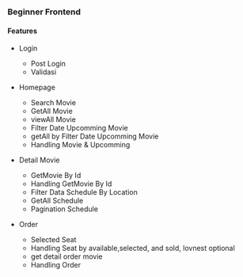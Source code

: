 ### Beginner Frontend

#### Features

- Login

  - Post Login
  - Validasi

- Homepage

  - Search Movie
  - GetAll Movie
  - viewAll Movie
  - Filter Date Upcomming Movie
  - getAll by Filter Date Upcomming Movie
  - Handling Movie & Upcomming

- Detail Movie

  - GetMovie By Id
  - Handling GetMovie By Id
  - Filter Data Schedule By Location
  - GetAll Schedule
  - Pagination Schedule

- Order

  - Selected Seat
  - Handling Seat by available,selected, and sold, lovnest optional
  - get detail order movie
  - Handling Order
